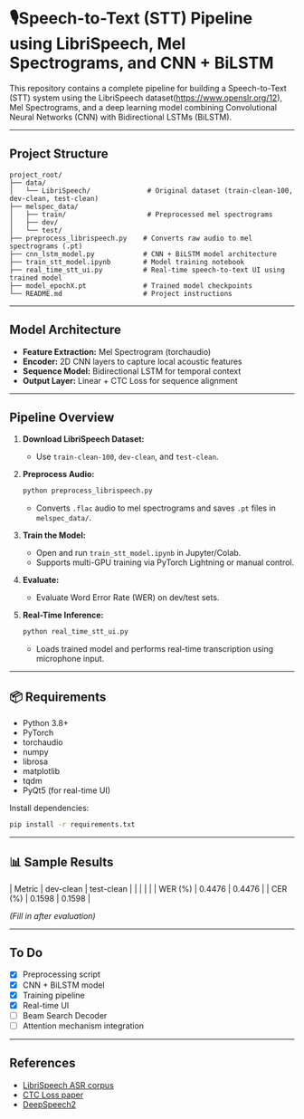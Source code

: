 # 🎙Speech-to-Text (STT) Pipeline using LibriSpeech, Mel Spectrograms, and CNN + BiLSTM

This repository contains a complete pipeline for building a Speech-to-Text (STT) system using the LibriSpeech dataset(https://www.openslr.org/12), Mel Spectrograms, and a deep learning model combining Convolutional Neural Networks (CNN) with Bidirectional LSTMs (BiLSTM).

---

## Project Structure

```
project_root/
├── data/
│   └── LibriSpeech/              # Original dataset (train-clean-100, dev-clean, test-clean)
├── melspec_data/
│   ├── train/                    # Preprocessed mel spectrograms
│   ├── dev/
│   └── test/
├── preprocess_librispeech.py    # Converts raw audio to mel spectrograms (.pt)
├── cnn_lstm_model.py            # CNN + BiLSTM model architecture
├── train_stt_model.ipynb        # Model training notebook
├── real_time_stt_ui.py          # Real-time speech-to-text UI using trained model
├── model_epochX.pt              # Trained model checkpoints
└── README.md                    # Project instructions
```

---

## Model Architecture

* **Feature Extraction:** Mel Spectrogram (torchaudio)
* **Encoder:** 2D CNN layers to capture local acoustic features
* **Sequence Model:** Bidirectional LSTM for temporal context
* **Output Layer:** Linear + CTC Loss for sequence alignment

---

## Pipeline Overview

1. **Download LibriSpeech Dataset:**

   * Use `train-clean-100`, `dev-clean`, and `test-clean`.

2. **Preprocess Audio:**

   ```bash
   python preprocess_librispeech.py
   ```

   * Converts `.flac` audio to mel spectrograms and saves `.pt` files in `melspec_data/`.

3. **Train the Model:**

   * Open and run `train_stt_model.ipynb` in Jupyter/Colab.
   * Supports multi-GPU training via PyTorch Lightning or manual control.

4. **Evaluate:**

   * Evaluate Word Error Rate (WER) on dev/test sets.

5. **Real-Time Inference:**

   ```bash
   python real_time_stt_ui.py
   ```

   * Loads trained model and performs real-time transcription using microphone input.

---

## 📦 Requirements

* Python 3.8+
* PyTorch
* torchaudio
* numpy
* librosa
* matplotlib
* tqdm
* PyQt5 (for real-time UI)

Install dependencies:

```bash
pip install -r requirements.txt
```

---

## 📊 Sample Results

| Metric  | dev-clean  |    test-clean        |
|         |            |                      |
| WER (%) | 0.4476     |        0.4476        |
| CER (%) | 0.1598     |        0.1598        |

*(Fill in after evaluation)*

---

## To Do

* [x] Preprocessing script
* [x] CNN + BiLSTM model
* [x] Training pipeline
* [x] Real-time UI
* [ ] Beam Search Decoder
* [ ] Attention mechanism integration

---

## References

* [LibriSpeech ASR corpus](https://www.openslr.org/12)
* [CTC Loss paper](https://www.cs.toronto.edu/~graves/icml_2006.pdf)
* [DeepSpeech2](https://arxiv.org/abs/1512.02595)

